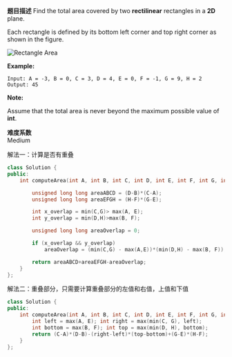  **题目描述**   Find the total area covered by two **rectilinear** rectangles in a **2D** plane.

Each rectangle is defined by its bottom left corner and top right corner as shown in the figure.

![Rectangle Area](https://assets.leetcode.com/uploads/2018/10/22/rectangle_area.png)

**Example:**

```
Input: A = -3, B = 0, C = 3, D = 4, E = 0, F = -1, G = 9, H = 2
Output: 45
```

**Note:**

Assume that the total area is never beyond the maximum possible value of **int**.

**难度系数**    
Medium 

解法一：计算是否有重叠

```c++
class Solution {
public:
    int computeArea(int A, int B, int C, int D, int E, int F, int G, int H) {

        unsigned long long areaABCD = (D-B)*(C-A);
        unsigned long long areaEFGH = (H-F)*(G-E);

        int x_overlap = min(C,G)> max(A, E);
        int y_overlap = min(D,H)>max(B, F);

        unsigned long long areaOverlap = 0;

        if (x_overlap && y_overlap)
            areaOverlap = (min(C,G) - max(A,E))*(min(D,H) - max(B, F));

        return areaABCD+areaEFGH-areaOverlap;
    }
};
```

解法二：重叠部分，只需要计算重叠部分的左值和右值，上值和下值

```c++
class Solution {
public:
    int computeArea(int A, int B, int C, int D, int E, int F, int G, int H) {
        int left = max(A, E); int right = max(min(C, G), left);
        int bottom = max(B, F); int top = max(min(D, H), bottom);
        return (C-A)*(D-B)-(right-left)*(top-bottom)+(G-E)*(H-F);
    }
};
```

